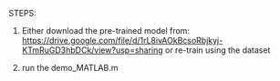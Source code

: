STEPS:

1) Either download the pre-trained model from: https://drive.google.com/file/d/1rL8ivAOkBcsoRbjkyj-KTmRuGD3hbDCk/view?usp=sharing
or 
re-train using the dataset

2) run the demo_MATLAB.m
